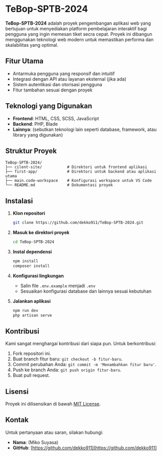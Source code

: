# TeBop-SPTB-2024

**TeBop-SPTB-2024** adalah proyek pengembangan aplikasi web yang bertujuan untuk menyediakan platform pembelajaran interaktif bagi pengguna yang ingin memesan tiket secra cepat. Proyek ini dibangun menggunakan teknologi web modern untuk memastikan performa dan skalabilitas yang optimal.

## Fitur Utama

- Antarmuka pengguna yang responsif dan intuitif
- Integrasi dengan API atau layanan eksternal (jika ada)
- Sistem autentikasi dan otorisasi pengguna
- Fitur tambahan sesuai dengan proyek

## Teknologi yang Digunakan

- **Frontend**: HTML, CSS, SCSS, JavaScript
- **Backend**: PHP, Blade
- **Lainnya**: (sebutkan teknologi lain seperti database, framework, atau library yang digunakan)

## Struktur Proyek

```
TeBop-SPTB-2024/
├── cilent-site/           # Direktori untuk frontend aplikasi
├── first-app/             # Direktori untuk backend atau aplikasi utama
├── main.code-workspace    # Konfigurasi workspace untuk VS Code
└── README.md              # Dokumentasi proyek
```

## Instalasi

1. **Klon repositori**

   ```bash
   git clone https://github.com/dekko911/TeBop-SPTB-2024.git
   ```

2. **Masuk ke direktori proyek**

   ```bash
   cd TeBop-SPTB-2024
   ```

3. **Instal dependensi**

   ```bash
   npm install
   composer install
   ```

4. **Konfigurasi lingkungan**

   - Salin file `.env.example` menjadi `.env`
   - Sesuaikan konfigurasi database dan lainnya sesuai kebutuhan

5. **Jalankan aplikasi**
   ```bash
   npm run dev
   php artisan serve
   ```

## Kontribusi

Kami sangat menghargai kontribusi dari siapa pun. Untuk berkontribusi:

1. Fork repositori ini.
2. Buat branch fitur baru: `git checkout -b fitur-baru`.
3. Commit perubahan Anda: `git commit -m 'Menambahkan fitur baru'`.
4. Push ke branch Anda: `git push origin fitur-baru`.
5. Buat pull request.

## Lisensi

Proyek ini dilisensikan di bawah [MIT License](LICENSE).

## Kontak

Untuk pertanyaan atau saran, silakan hubungi:

- **Nama**: (Miko Suyasa)
- **GitHub**: [https://github.com/dekko911](https://github.com/dekko911)
